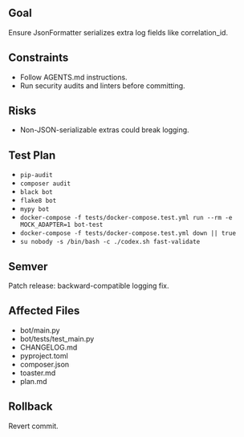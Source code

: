 ## Goal
Ensure JsonFormatter serializes extra log fields like correlation_id.

## Constraints
- Follow AGENTS.md instructions.
- Run security audits and linters before committing.

## Risks
- Non-JSON-serializable extras could break logging.

## Test Plan
- `pip-audit`
- `composer audit`
- `black bot`
- `flake8 bot`
- `mypy bot`
- `docker-compose -f tests/docker-compose.test.yml run --rm -e MOCK_ADAPTER=1 bot-test`
- `docker-compose -f tests/docker-compose.test.yml down || true`
- `su nobody -s /bin/bash -c ./codex.sh fast-validate`

## Semver
Patch release: backward-compatible logging fix.

## Affected Files
- bot/main.py
- bot/tests/test_main.py
- CHANGELOG.md
- pyproject.toml
- composer.json
- toaster.md
- plan.md

## Rollback
Revert commit.
